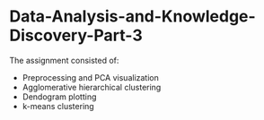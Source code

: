# Data-Analysis-and-Knowledge-Discovery-Part-3


The assignment consisted of:
- Preprocessing and PCA visualization
- Agglomerative hierarchical clustering
- Dendogram plotting
- k-means clustering
